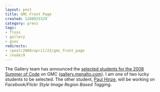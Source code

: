 ```yaml
--- 
layout: post
title: GMC Front Page
created: 1208925329
category: press
tags:
- floss
- gallery
- gsoc
redirects:
- /post/2008/april/23/gmc_front_page
- /node/9
---
```

The Gallery team has announced the <a href="http://gallery.menalto.com/summer_of_code/2008/projects">selected students for the 2008 Summer of Code</a> on GMC (<a href="http://gallery.menalto.com">gallery.menalto.com</a>). I am one of two lucky students to be selected. The other student, <a href="http://phinze.com">Paul Hinze</a>, will be working on <em>Facebook/Flickr Style Image Region Based Tagging</em>.
